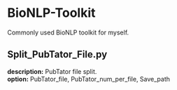 # BioNLP-Toolkit
Commonly used BioNLP toolkit for myself.  

## Split_PubTator_File.py
  **description:** PubTator file split.  
  **option:** PubTator_file, PubTator_num_per_file, Save_path
